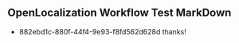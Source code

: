 ## OpenLocalization Workflow Test MarkDown
* 882ebd1c-880f-44f4-9e93-f8fd562d628d thanks!

<!--HONumber=Sep16_HO1-->


